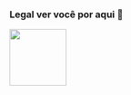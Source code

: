 ### Legal ver você por aqui 👋

<img src="https://pm1.narvii.com/6812/03b5ebec37c170c7b2be066b9c4ca6b9fa2056f1v2_hq.jpg" width="100px"/>
<!--
**caiquesjc/caiquesjc** is a ✨ _special_ ✨ repository because its `README.md` (this file) appears on your GitHub profile.

Here are some ideas to get you started:

- 🔭 I’m currently working on ...
- 🌱 I’m currently learning ...
- 👯 I’m looking to collaborate on ...
- 🤔 I’m looking for help with ...
- 💬 Ask me about ...
- 📫 How to reach me: ...
- 😄 Pronouns: ...
- ⚡ Fun fact: ...
-->
